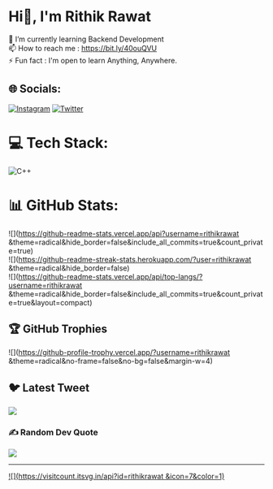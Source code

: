 # Hi👋, I'm Rithik Rawat 
🌱 I’m currently learning Backend Development <br>📫 How to reach me : https://bit.ly/40ouQVU<br>⚡ Fun fact : I'm open to learn Anything, Anywhere. 


## 🌐 Socials:
[![Instagram](https://img.shields.io/badge/Instagram-%23E4405F.svg?logo=Instagram&logoColor=white)](https://instagram.com/iamrithikrawat ) [![Twitter](https://img.shields.io/badge/Twitter-%231DA1F2.svg?logo=Twitter&logoColor=white)](https://twitter.com/rithikrawat01) 

# 💻 Tech Stack:
![C++](https://img.shields.io/badge/c++-%2300599C.svg?style=for-the-badge&logo=c%2B%2B&logoColor=white)
# 📊 GitHub Stats:
![](https://github-readme-stats.vercel.app/api?username=rithikrawat &theme=radical&hide_border=false&include_all_commits=true&count_private=true)<br/>
![](https://github-readme-streak-stats.herokuapp.com/?user=rithikrawat &theme=radical&hide_border=false)<br/>
![](https://github-readme-stats.vercel.app/api/top-langs/?username=rithikrawat &theme=radical&hide_border=false&include_all_commits=true&count_private=true&layout=compact)

## 🏆 GitHub Trophies
![](https://github-profile-trophy.vercel.app/?username=rithikrawat &theme=radical&no-frame=false&no-bg=false&margin-w=4)

## 🐦 Latest Tweet
[![](https://gtce.itsvg.in/api?username=rithikrawat01)](https://github.com/VishwaGauravIn/github-twitter-card-embed)

### ✍️ Random Dev Quote
![](https://quotes-github-readme.vercel.app/api?type=vetical&theme=radical)

---
[![](https://visitcount.itsvg.in/api?id=rithikrawat &icon=7&color=1)](https://visitcount.itsvg.in)

<!-- Proudly created with GPRM ( https://gprm.itsvg.in ) -->
